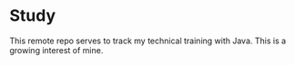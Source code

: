 # Study
This remote repo serves to track my technical training with Java. This is a growing interest of mine.
